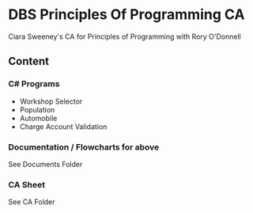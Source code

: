 # DBS Principles Of Programming CA
 Ciara Sweeney's CA for Principles of Programming with Rory O'Donnell

 ## Content
 
 ### C# Programs
 - Workshop Selector
 - Population
 - Automobile
 - Charge Account Validation

### Documentation / Flowcharts for above
See Documents Folder

### CA Sheet
See CA Folder
